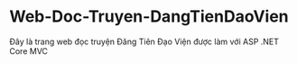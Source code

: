 # Web-Doc-Truyen-DangTienDaoVien

Đây là trang web đọc truyện Đăng Tiên Đạo Viện được làm với ASP .NET Core MVC 
